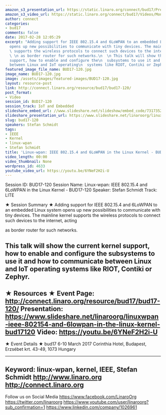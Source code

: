 ```yaml
---
amazon_s3_presentation_url: https://static.linaro.org/connect/bud17/Presentations/BUD17-120%20-%20Linux-wpan-%20IEEE%20802.15.4%20and%206LoWPAN%20in%20the%20Linux%20Kernel.pdf
amazon_s3_video_url: https://static.linaro.org/connect/bud17/Videos/Monday/BUD17-120%20Linux-wpan%20%20IEEE%20802.15.4%20and%206LoWP.mp4
author: connect
categories:
- bud17
comments: false
date: 2017-02-28 12:05:29
excerpt: "Adding support for IEEE 802.15.4 and 6LoWPAN to an embedded Linux system
  opens up new possibilities to communicate with tiny devices. The mainline kernel\n
  \ supports the wireless protocols to connect such devices to the internet, acting\n
  \ \n as border router for such networks.\n  \n This talk will show the current kernel
  support, how to enable and configure the\n  subsystems to use it and how to communicate
  between Linux and IoT operating\n  systems like RIOT, Contiki or Zephyr."
featured_image_file_name: BUD17-120.jpg
image_name: BUD17-120.jpg
image: /assets/images/featured-images/BUD17-120.jpg
layout: resource-post
link: http://connect.linaro.org/resource/bud17/bud17-120/
post_format:
- Video
session_id: BUD17-120
session_track: IoT and Embedded
slideshare_embed_url: //www.slideshare.net/slideshow/embed_code/73173525
slideshare_presentation_url: https://www.slideshare.net/linaroorg/linuxwpan-ieee-802154-and-6lowpan-in-the-linux-kernel-bud17120
slug: bud17-120
speakers: Stefan Schmidt
tags:
- IEEE
- Kernel
- linux-wpan
- Stefan Schmidt
title: 'Linux-wpan: IEEE 802.15.4 and 6LoWPAN in the Linux Kernel - BUD17-120'
video_length: 00:00
video_thumbnail: None
wordpress_id: 4633
youtube_video_url: https://youtu.be/6YNeF2H2i-U
---
```


Session ID: BUD17-120
Session Name: Linux-wpan: IEEE 802.15.4 and 6LoWPAN in the Linux Kernel - BUD17-120
Speaker: Stefan Schmidt
Track: LITE


★ Session Summary ★
Adding support for IEEE 802.15.4 and 6LoWPAN to an embedded Linux system opens up new possibilities to communicate with tiny devices. The mainline kernel
supports the wireless protocols to connect such devices to the internet, acting

as border router for such networks.

This talk will show the current kernel support, how to enable and configure the
subsystems to use it and how to communicate between Linux and IoT operating
systems like RIOT, Contiki or Zephyr.
---------------------------------------------------
★ Resources ★
Event Page: http://connect.linaro.org/resource/bud17/bud17-120/
Presentation: https://www.slideshare.net/linaroorg/linuxwpan-ieee-802154-and-6lowpan-in-the-linux-kernel-bud17120
Video: https://youtu.be/6YNeF2H2i-U
---------------------------------------------------

★ Event Details ★
bud17
6-10 March 2017
Corinthia Hotel, Budapest,
Erzsébet krt. 43-49,
1073 Hungary

---------------------------------------------------
Keyword: linux-wpan, kernel, IEEE, Stefan Schmidt
http://www.linaro.org
http://connect.linaro.org
---------------------------------------------------
Follow us on Social Media
https://www.facebook.com/LinaroOrg
https://twitter.com/linaroorg
https://www.youtube.com/user/linaroorg?sub_confirmation=1
https://www.linkedin.com/company/1026961